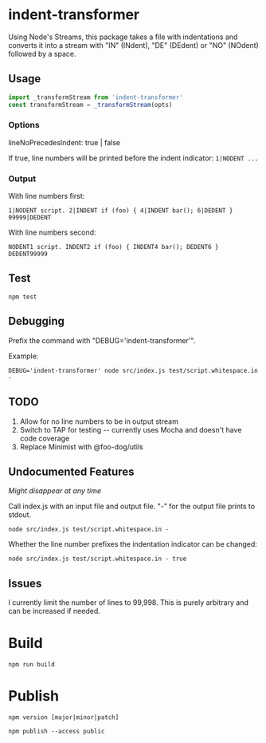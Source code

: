 # indent-transformer

Using Node's Streams, this package takes a file with indentations and converts it into a stream with "IN" (INdent), "DE" (DEdent) or "NO" (NOdent) followed by a space.

## Usage

```js
import _transformStream from 'indent-transformer'
const transformStream = _transformStream(opts)
```

### Options

lineNoPrecedesIndent: true | false

If true, line numbers will be printed before the indent indicator: `1|NODENT ...`

### Output
With line numbers first:
```text
1|NODENT script. 2|INDENT if (foo) { 4|INDENT bar(); 6|DEDENT } 99999|DEDENT
```

With line numbers second:
```text
NODENT1 script. INDENT2 if (foo) { INDENT4 bar(); DEDENT6 } DEDENT99999 
```

## Test

```shell
npm test
```

## Debugging

Prefix the command with "DEBUG='indent-transformer'". 

Example:
```shell
DEBUG='indent-transformer' node src/index.js test/script.whitespace.in -
```
## TODO

1. Allow for no line numbers to be in output stream
2. Switch to TAP for testing -- currently uses Mocha and doesn't have code coverage
3. Replace Minimist with @foo-dog/utils

## Undocumented Features

*Might disappear at any time*

Call index.js with an input file and output file. "-" for the output file prints to stdout.

```shell
node src/index.js test/script.whitespace.in -
```

Whether the line number prefixes the indentation indicator can be changed:

```shell
node src/index.js test/script.whitespace.in - true
```

## Issues
I currently limit the number of lines to 99,998. This is purely arbitrary and can be increased if needed.

# Build

`npm run build`

# Publish

`npm version [major|minor|patch]`

`npm publish --access public`